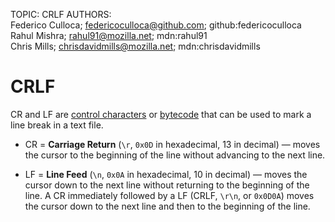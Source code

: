 TOPIC: CRLF
AUTHORS: Federico Culloca; federicoculloca@github.com; github:federicoculloca
         Rahul Mishra; rahul91@mozilla.net; mdn:rahul91
         Chris Mills; chrisdavidmills@mozilla.net; mdn:chrisdavidmills

# CRLF

CR and LF are [control characters](https://en.wikipedia.org/wiki/Control_character) or
[bytecode](https://en.wikipedia.org/wiki/Bytecode) that can be used to mark
a line break in a text file.

- CR = **Carriage Return** (`\r`, `0x0D` in hexadecimal, 13 in decimal) — moves the cursor to the
beginning of the line without advancing to the next line.

- LF = **Line Feed** (`\n`, `0x0A` in hexadecimal, 10 in decimal) — moves the cursor down to the
next line without returning to the beginning of the line.
A CR immediately followed by a LF (CRLF, `\r\n`, or `0x0D0A`) moves the cursor down to the next line
and then to the beginning of the line.
